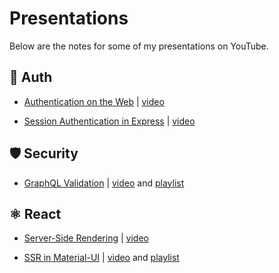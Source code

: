 # Presentations

Below are the notes for some of my presentations on YouTube.

## 👤 Auth

- [Authentication on the Web](./auth.md) | [video](https://youtu.be/2PPSXonhIck)

- [Session Authentication in Express](./express-session.md) | [video](https://youtu.be/OH6Z0dJ_Huk)

## 🛡️ Security

- [GraphQL Validation](./validation.md) | [video](https://youtu.be/t8qpxmuq8CQ) and [playlist](https://www.youtube.com/playlist?list=PLcCp4mjO-z9_y8lByvIfNgA_F18l-soQv)

## ⚛️ React

- [Server-Side Rendering](./ssr.md) | [video](https://youtu.be/8_RzRQXSHcg)

- [SSR in Material-UI](./mui-ssr.md) | [video](https://youtu.be/gpGoxdVspx4) and [playlist](https://www.youtube.com/playlist?list=PLcCp4mjO-z98WAu4sd0eVha1g-NMfzHZk)
